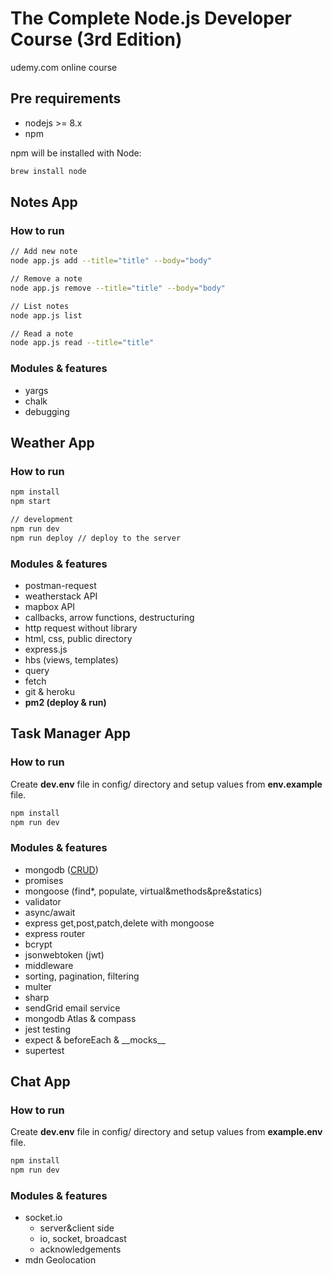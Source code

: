 # The Complete Node.js Developer Course (3rd Edition)

udemy.com online course

## Pre requirements

- nodejs >= 8.x
- npm

npm will be installed with Node:

```bash
brew install node
```

## Notes App

### How to run

```bash
// Add new note
node app.js add --title="title" --body="body"

// Remove a note
node app.js remove --title="title" --body="body"

// List notes
node app.js list

// Read a note
node app.js read --title="title"
```

### Modules & features

- yargs
- chalk
- debugging

## Weather App

### How to run

```bash
npm install
npm start

// development
npm run dev
npm run deploy // deploy to the server
```

### Modules & features

- postman-request
- weatherstack API
- mapbox API
- callbacks, arrow functions, destructuring
- http request without library
- html, css, public directory
- express.js
- hbs (views, templates)
- query
- fetch
- git & heroku
- **pm2 (deploy & run)**

## Task Manager App

### How to run

Create **dev.env** file in config/ directory and setup values from **env.example** file.

```bash
npm install
npm run dev
```

### Modules & features

- mongodb ([CRUD](../master/task-manager/mongodb-CRUD.md))
- promises
- mongoose (find*, populate, virtual&methods&pre&statics)
- validator
- async/await
- express get,post,patch,delete with mongoose
- express router
- bcrypt
- jsonwebtoken (jwt)
- middleware
- sorting, pagination, filtering
- multer
- sharp
- sendGrid email service
- mongodb Atlas & compass
- jest testing
- expect & beforeEach & \_\_mocks__
- supertest

## Chat App

### How to run

Create **dev.env** file in config/ directory and setup values from **example.env** file.

```bash
npm install
npm run dev
```

### Modules & features

- socket.io
  - server&client side
  - io, socket, broadcast
  - acknowledgements
- mdn Geolocation